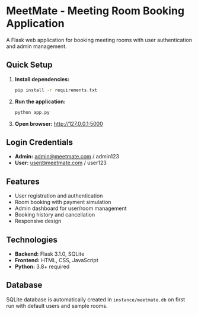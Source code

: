 # MeetMate - Meeting Room Booking Application

A Flask web application for booking meeting rooms with user authentication and admin management.

## Quick Setup

1. **Install dependencies:**
   ```bash
   pip install -r requirements.txt
   ```

2. **Run the application:**
   ```bash
   python app.py
   ```

3. **Open browser:** http://127.0.0.1:5000

## Login Credentials
- **Admin:** admin@meetmate.com / admin123  
- **User:** user@meetmate.com / user123

## Features
- User registration and authentication
- Room booking with payment simulation
- Admin dashboard for user/room management
- Booking history and cancellation
- Responsive design

## Technologies
- **Backend:** Flask 3.1.0, SQLite
- **Frontend:** HTML, CSS, JavaScript
- **Python:** 3.8+ required

## Database
SQLite database is automatically created in `instance/meetmate.db` on first run with default users and sample rooms.

